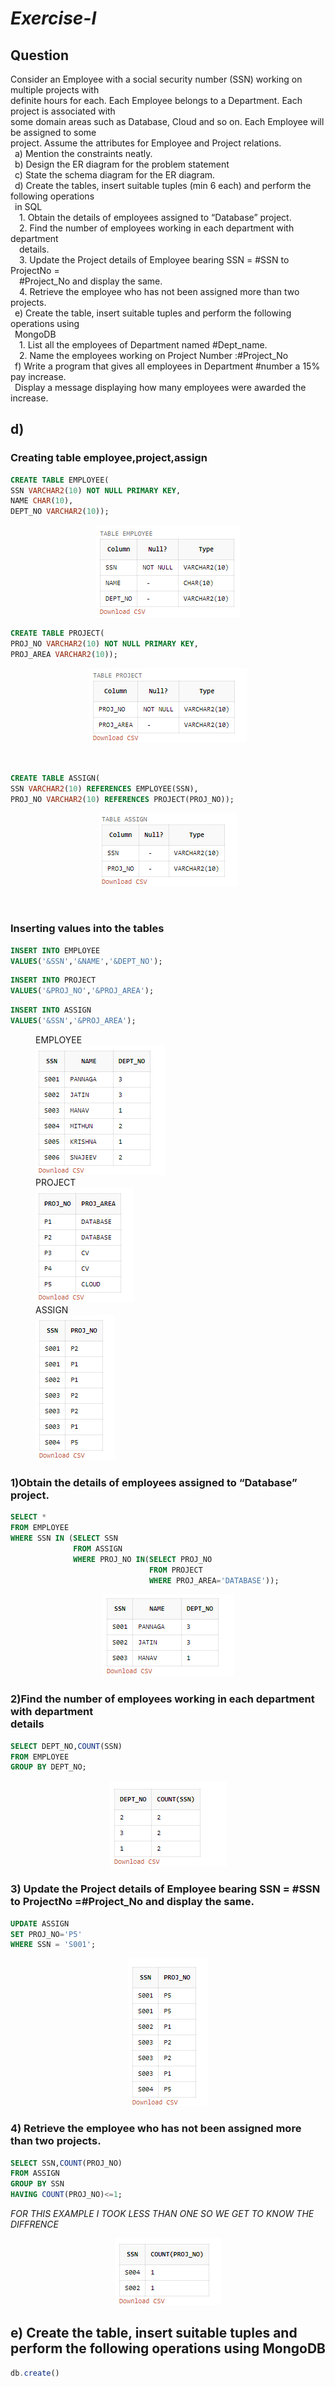 # *Exercise-I*

## Question
Consider an Employee with a social security number (SSN) working on multiple projects with<br>
definite hours for each. Each Employee belongs to a Department. Each project is associated with<br>
some domain areas such as Database, Cloud and so on. Each Employee will be assigned to some<br>
project. Assume the attributes for Employee and Project relations.<br>
 &ensp;a) Mention the constraints neatly.<br>
 &ensp;b) Design the ER diagram for the problem statement<br>
 &ensp;c) State the schema diagram for the ER diagram.<br>
 &ensp;d) Create the tables, insert suitable tuples (min 6 each) and perform the following operations<br>
 &ensp;in SQL<br>
 &emsp;1. Obtain the details of employees assigned to “Database” project.<br>
 &emsp;2. Find the number of employees working in each department with department<br>
 &emsp;details.<br>
 &emsp;3. Update the Project details of Employee bearing SSN = #SSN to ProjectNo =<br>
 &emsp;#Project_No and display the same.<br>
 &emsp;4. Retrieve the employee who has not been assigned more than two projects.<br>
 &ensp;e) Create the table, insert suitable tuples and perform the following operations using<br>
 &ensp;MongoDB<br>
 &emsp;1. List all the employees of Department named #Dept_name.<br>
 &emsp;2. Name the employees working on Project Number :#Project_No<br>
 &ensp;f) Write a program that gives all employees in Department #number a 15% pay increase.<br>
 &ensp;Display a message displaying how many employees were awarded the increase.<br>


 ## d)
 ### Creating table employee,project,assign 
```SQL
CREATE TABLE EMPLOYEE(
SSN VARCHAR2(10) NOT NULL PRIMARY KEY,
NAME CHAR(10),
DEPT_NO VARCHAR2(10));
```
<P ALIGN="CENTER"><IMG SRC="https://github.com/MXNXV-ERR/SQL_SCRIPTS/blob/main/IMGS/DESCEMPLOYEE.png?raw=True"></P>

```SQL
CREATE TABLE PROJECT(
PROJ_NO VARCHAR2(10) NOT NULL PRIMARY KEY,
PROJ_AREA VARCHAR2(10));
```
<P ALIGN="CENTER"><IMG SRC="https://github.com/MXNXV-ERR/SQL_SCRIPTS/blob/main/IMGS/DESCPROJECT.png?raw=True"></P>

<BR>

```SQL
CREATE TABLE ASSIGN(
SSN VARCHAR2(10) REFERENCES EMPLOYEE(SSN),
PROJ_NO VARCHAR2(10) REFERENCES PROJECT(PROJ_NO));
```
<P ALIGN="CENTER"><IMG SRC="https://github.com/MXNXV-ERR/SQL_SCRIPTS/blob/main/IMGS/DESCASSIGN.png?raw=True"></P>
<BR>

### Inserting values into the tables
```SQL
INSERT INTO EMPLOYEE
VALUES('&SSN','&NAME','&DEPT_NO');
```
```SQL
INSERT INTO PROJECT
VALUES('&PROJ_NO','&PROJ_AREA');
```
```SQL
INSERT INTO ASSIGN
VALUES('&SSN','&PROJ_AREA');
```

<FIGURE>
<FIGCAPTION>EMPLOYEE</FIGCAPTION>
<IMG SRC="https://github.com/MXNXV-ERR/SQL_SCRIPTS/blob/main/IMGS/SELECTALLFROMEMPLOYEE.png?raw=True">
<FIGCAPTION>PROJECT</FIGCAPTION>
<IMG SRC="https://github.com/MXNXV-ERR/SQL_SCRIPTS/blob/main/IMGS/SELECTALLFROMPROJECT.png?raw=True">
<FIGCAPTION>ASSIGN</FIGCAPTION>
<IMG SRC="https://github.com/MXNXV-ERR/SQL_SCRIPTS/blob/main/IMGS/SELECTALLFROMASSIGN.png?raw=True">
</FIGURE>


### 1)Obtain the details of employees assigned to “Database” project.
```SQL
SELECT * 
FROM EMPLOYEE
WHERE SSN IN (SELECT SSN
              FROM ASSIGN
              WHERE PROJ_NO IN(SELECT PROJ_NO
                               FROM PROJECT
                               WHERE PROJ_AREA='DATABASE'));
```
<P ALIGN="CENTER"><IMG SRC="https://github.com/MXNXV-ERR/SQL_SCRIPTS/blob/main/IMGS/Q1D1.png?raw=True"></P>

### 2)Find the number of employees working in each department with department <BR>details
```SQL
SELECT DEPT_NO,COUNT(SSN)
FROM EMPLOYEE
GROUP BY DEPT_NO;
```
<P ALIGN="CENTER"><IMG SRC="https://github.com/MXNXV-ERR/SQL_SCRIPTS/blob/main/IMGS/Q1D2.png?raw=True"></P>

### 3) Update the Project details of Employee bearing SSN = #SSN to ProjectNo =#Project_No and display the same.<br>
```SQL
UPDATE ASSIGN
SET PROJ_NO='P5'
WHERE SSN = 'S001';
```
<P ALIGN="CENTER"><IMG SRC="https://github.com/MXNXV-ERR/SQL_SCRIPTS/blob/main/IMGS/Q1D3.png?raw=True"></P>

### 4) Retrieve the employee who has not been assigned more than two projects.
```SQL
SELECT SSN,COUNT(PROJ_NO)
FROM ASSIGN
GROUP BY SSN
HAVING COUNT(PROJ_NO)<=1;
```
*FOR THIS EXAMPLE I TOOK LESS THAN ONE SO WE GET TO KNOW THE DIFFRENCE*
<P ALIGN="CENTER"><IMG SRC="https://github.com/MXNXV-ERR/SQL_SCRIPTS/blob/main/IMGS/Q1D4.png?raw=True"></P>


## e) Create the table, insert suitable tuples and perform the following operations using MongoDB
```javascript
db.create()
```